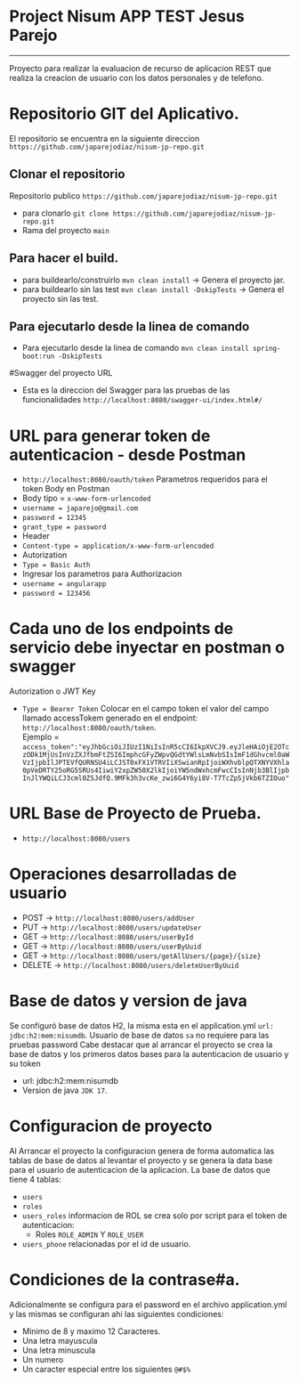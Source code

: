 # Project Nisum APP TEST Jesus Parejo 
***
Proyecto para realizar la evaluacion de recurso de aplicacion REST que realiza la creacion de usuario con los datos 
personales y de telefono.

# Repositorio GIT del Aplicativo. 
El repositorio se encuentra en la siguiente direccion ```https://github.com/japarejodiaz/nisum-jp-repo.git```

##  Clonar el repositorio
Repositorio publico ```https://github.com/japarejodiaz/nisum-jp-repo.git``` 
- para clonarlo ```git clone https://github.com/japarejodiaz/nisum-jp-repo.git```
- Rama del proyecto ```main``` 

## Para hacer el build. 
- para buildearlo/construirlo ```mvn clean install``` -> Genera el proyecto jar.
- para buildearlo sin las test ```mvn clean install -DskipTests``` -> Genera el proyecto sin las test.

## Para ejecutarlo desde la linea de comando
- Para ejecutarlo desde la linea de comando ```mvn clean install spring-boot:run -DskipTests``` 

#Swagger del proyecto URL
- Esta es la direccion del Swagger para las pruebas de las funcionalidades ````http://localhost:8080/swagger-ui/index.html#/````

# URL para generar token de autenticacion - desde Postman
- ```http://localhost:8080/oauth/token```
Parametros requeridos para el token Body en Postman
- Body tipo  = ```x-www-form-urlencoded```
- ```username = japarejo@gmail.com```
- ```password = 12345```
- ```grant_type = password```
- Header 
- ```Content-type = application/x-www-form-urlencoded```
- Autorization
- ```Type = Basic Auth``` 
- Ingresar los parametros para Authorizacion
- ```username = angularapp```
- ```password = 123456```

# Cada uno de los endpoints de servicio debe inyectar en postman o swagger 
Autorization o JWT Key
- ```Type = Bearer Token```
Colocar en el campo token el valor del campo llamado accessTokem generado en el endpoint: ```http://localhost:8080/oauth/token```.  
Ejemplo = ```access_token":"eyJhbGciOiJIUzI1NiIsInR5cCI6IkpXVCJ9.eyJleHAiOjE2OTczODk1MjUsInVzZXJfbmFtZSI6ImphcGFyZWpvQGdtYWlsLmNvbSIsImF1dGhvcml0aWVzIjpbIlJPTEVfQURNSU4iLCJST0xFX1VTRVIiXSwianRpIjoiWXhvblpQTXNYVXhla0pVeDRTY25oRG5SRUs4IiwiY2xpZW50X2lkIjoiYW5ndWxhcmFwcCIsInNjb3BlIjpbInJlYWQiLCJ3cml0ZSJdfQ.9MFk3h3vcKe_zwi6G4Y6yi8V-T7TcZpSjVkb6TZIOuo"```
# URL Base de Proyecto de Prueba. 
- ```http://localhost:8080/users```
# Operaciones desarrolladas de usuario
- POST -> ```http://localhost:8080/users/addUser```
- PUT -> ```http://localhost:8080/users/updateUser```
- GET -> ```http://localhost:8080/users/userById```
- GET -> ```http://localhost:8080/users/userByUuid```
- GET ->  ```http://localhost:8080/users/getAllUsers/{page}/{size}```
- DELETE -> ```http://localhost:8080/users/deleteUserByUuid```

# Base de datos y version de java
Se configuró base de datos H2, la misma esta en el application.yml ````url: jdbc:h2:mem:nisumdb````.
Usuario de base de datos ```sa``` no requiere para las pruebas password
Cabe destacar que al arrancar el proyecto se crea la base de datos y los primeros datos bases para la autenticacion de usuario y su token 
- url: jdbc:h2:mem:nisumdb
- Version de java ```JDK 17```.

# Configuracion de proyecto 
Al Arrancar el proyecto la configuracion genera de forma automatica las tablas de base de datos 
al levantar el proyecto y se genera la data base para el usuario de autenticacion de la aplicacion. 
La base de datos que tiene 4 tablas: 
- ```users``` 
- ```roles```
- ```users_roles``` informacion de ROL se crea solo por script para el token de autenticacion:
  - Roles ```ROLE_ADMIN``` Y ``ROLE_USER``
- ```users_phone``` relacionadas por el id de usuario. 

# Condiciones de la contrase#a.
Adicionalmente se configura para el password en el archivo application.yml y las mismas se configuran ahi 
las siguientes condiciones:
- Minimo de 8 y maximo 12 Caracteres.
- Una letra mayuscula
- Una letra minuscula
- Un numero
- Un caracter especial entre los siguientes ```@#$%``` 







